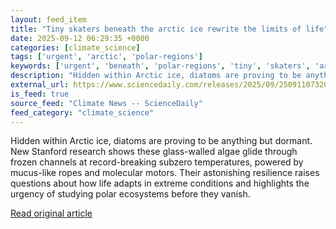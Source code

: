 ```yaml
---
layout: feed_item
title: "Tiny skaters beneath the arctic ice rewrite the limits of life"
date: 2025-09-12 06:29:35 +0000
categories: [climate_science]
tags: ['urgent', 'arctic', 'polar-regions']
keywords: ['urgent', 'beneath', 'polar-regions', 'tiny', 'skaters', 'arctic']
description: "Hidden within Arctic ice, diatoms are proving to be anything but dormant"
external_url: https://www.sciencedaily.com/releases/2025/09/250911073201.htm
is_feed: true
source_feed: "Climate News -- ScienceDaily"
feed_category: "climate_science"
---
```


Hidden within Arctic ice, diatoms are proving to be anything but dormant. New Stanford research shows these glass-walled algae glide through frozen channels at record-breaking subzero temperatures, powered by mucus-like ropes and molecular motors. Their astonishing resilience raises questions about how life adapts in extreme conditions and highlights the urgency of studying polar ecosystems before they vanish.

[Read original article](https://www.sciencedaily.com/releases/2025/09/250911073201.htm)
